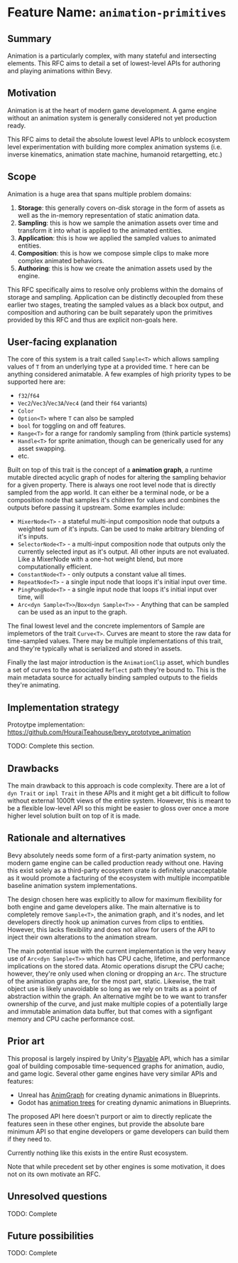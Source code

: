 # Feature Name: `animation-primitives`

## Summary

Animation is a particularly complex, with many stateful and intersecting
elements. This RFC aims to detail a set of lowest-level APIs for authoring and
playing animations within Bevy.

## Motivation

Animation is at the heart of modern game development. A game engine without an
animation system is generally considered not yet production ready.

This RFC aims to detail the absolute lowest level APIs to unblock ecosystem
level experimentation with building more complex animation systems (i.e. inverse
kinematics, animation state machine, humanoid retargetting, etc.)

## Scope

Animation is a huge area that spans multiple problem domains:

 1. **Storage**: this generally covers on-disk storage in the form of assets as
    well as the in-memory representation of static animation data.
 2. **Sampling**: this is how we sample the animation assets over time and
    transform it into what is applied to the animated entities.
 3. **Application**: this is how we applied the sampled values to animated
    entities.
 4. **Composition**: this is how we compose simple clips to make more complex
    animated behaviors.
 4. **Authoring**: this is how we create the animation assets used by the engine.

This RFC specifically aims to resolve only problems within the domains of storage
and sampling. Application can be distinctly decoupled from these earlier two
stages, treating the sampled values as a black box output, and composition and
authoring can be built separately upon the primitives provided by this RFC and
thus are explicit non-goals here.

## User-facing explanation

The core of this system is a trait called `Sample<T>` which allows sampling
values of `T` from an underlying type at a provided time. `T` here can be
anything considered animatable. A few examples of high priority types to be
supported here are:

 - `f32`/`f64`
 - `Vec2`/`Vec3`/`Vec3A`/`Vec4` (and their `f64` variants)
 - `Color`
 - `Option<T>` where `T` can also be sampled
 - `bool` for toggling on and off features.
 - `Range<T>` for a range for randomly sampling from (think particle systems)
 - `Handle<T>` for sprite animation, though can be generically used for any asset
   swapping.
 - etc.

Built on top of this trait is the concept of a **animation graph**, a runtime
mutable directed acyclic graph of nodes for altering the sampling behavior for
a given property. There is always one root level node that is directly sampled
from the app world. It can either be a terminal node, or be a composition node
that samples it's children for values and combines the outputs before passing it
upstream. Some examples include:

 - `MixerNode<T>` - a stateful multi-input composition node that outputs a
   weighted sum of it's inputs. Can be used to make arbitrary blending of it's
   inputs.
 - `SelectorNode<T>` - a multi-input composition node that outputs only the
   currently selected input as it's output. All other inputs are not evaluated.
   Like a MixerNode with a one-hot weight blend, but more computationally
   efficient.
 - `ConstantNode<T>` - only outputs a constant value all times.
 - `RepeatNode<T>` - a single input node that loops it's initial input over time.
 - `PingPongNode<T>` - a single input node that loops it's initial input over
   time, will
 - `Arc<dyn Sample<T>>`/`Box<dyn Sample<T>>` - Anything that can be sampled can
   be used as an input to the graph.

The final lowest level and the concrete implementors of Sample are implemetors
of the trait `Curve<T>`. Curves are meant to store the raw data for time-sampled
values. There may be multiple implementations of this trait, and they're
typically what is serialized and stored in assets.

Finally the last major introduction is the `AnimationClip` asset, which bundles a
set of curves to the asoociated `Reflect` path they're bound to. This is the main
metadata source for actually binding sampled outputs to the fields they're
animating.

## Implementation strategy

Protoytpe implementation: https://github.com/HouraiTeahouse/bevy_prototype_animation

TODO: Complete this section.

## Drawbacks

The main drawback to this approach is code complexity. There are a lot of `dyn
Trait` or `impl Trait` in these APIs and it might get a bit difficult to follow
without external 1000ft views of the entire system. However, this is meant to be
a flexible low-level API so this might be easier to gloss over once a more higher
level solution built on top of it is made.

## Rationale and alternatives

Bevy absolutely needs some form of a first-party animation system, no modern game
engine can be called production ready without one. Having this exist solely as a
third-party ecosystem crate is definitely unacceptable as it would promote a
facturing of the ecosystem with multiple incompatible baseline animation system
implementations.

The design chosen here was explicitly to allow for maximum flexibility for both
engine and game developers alike. The main alternative is to completely remove
`Sample<T>`, the animation graph, and it's nodes, and let developers directly
hook up animation curves from clips to entities. However, this lacks flexibility
and does not allow for users of the API to inject their own alterations to the
animation stream.

The main potential issue with the current implementation is the very heavy use of
`Arc<dyn Sample<T>>` which has CPU cache, lifetime, and performance implications
on the stored data. Atomic operations disrupt the CPU cache; however, they're
only used when cloning or dropping an `Arc`. The structure of the animation
graphs are, for the most part, static. Likewise, the trait object use is likely
unavoidable so long as we rely on traits as a point of abstraction within the
graph. An alternative mgiht be to we want to transfer ownership of the curve, and
just make multiple copies of a potentially large and immutable animation data
buffer, but that comes with a signfigant memory and CPU cache performance cost.

## Prior art

This proposal is largely inspired by Unity's [Playable][playable] API, which has
a similar goal of building composable time-sequenced graphs for animation, audio,
and game logic. Several other game engines have very similar APIs and features:

 - Unreal has [AnimGraph][animgraph] for creating dynamic animations in
   Blueprints.
 - Godot has [animation trees][animation-trees] for creating dynamic animations in
   Blueprints.

The proposed API here doesn't purport or aim to directly replicate the features
seen in these other engines, but provide the absolute bare minimum API so that
engine developers or game developers can build them if they need to.

Currently nothing like this exists in the entire Rust ecosystem.

Note that while precedent set by other engines is some motivation, it does not on its own motivate an RFC.

[playable]: https://docs.unity3d.com/Manual/Playables.html
[animgraph]: https://docs.unrealengine.com/4.27/en-US/AnimatingObjects/SkeletalMeshAnimation/AnimBlueprints/AnimGraph/
[animation-trees]: https://docs.godotengine.org/en/stable/tutorials/animation/animation_tree.html

## Unresolved questions

TODO: Complete

## Future possibilities

TODO: Complete
